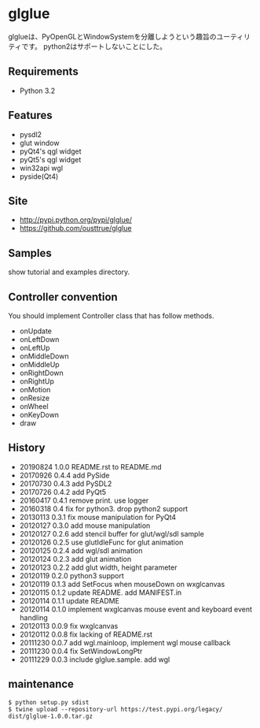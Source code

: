 # glglue

glglueは、PyOpenGLとWindowSystemを分離しようという趣旨のユーティリティです。
python2はサポートしないことにした。

## Requirements

* Python 3.2

## Features

* pysdl2
* glut window
* pyQt4's qgl widget
* pyQt5's qgl widget
* win32api wgl
* pyside(Qt4)

## Site

* http://pypi.python.org/pypi/glglue/
* https://github.com/ousttrue/glglue

## Samples

show tutorial and examples directory.

## Controller convention

You should implement Controller class that has follow methods.

* onUpdate
* onLeftDown
* onLeftUp
* onMiddleDown
* onMiddleUp
* onRightDown
* onRightUp
* onMotion
* onResize
* onWheel
* onKeyDown
* draw

## History

* 20190824 1.0.0 README.rst to README.md
* 20170926 0.4.4 add PySide
* 20170730 0.4.3 add PySDL2
* 20170726 0.4.2 add PyQt5
* 20160417 0.4.1 remove print. use logger
* 20160318 0.4 fix for python3. drop python2 support
* 20130113 0.3.1 fix mouse manipulation for PyQt4
* 20120127 0.3.0 add mouse manipulation
* 20120127 0.2.6 add stencil buffer for glut/wgl/sdl sample
* 20120126 0.2.5 use glutIdleFunc for glut animation
* 20120125 0.2.4 add wgl/sdl animation
* 20120124 0.2.3 add glut animation
* 20120123 0.2.2 add glut width, height parameter
* 20120119 0.2.0 python3 support
* 20120119 0.1.3 add SetFocus when mouseDown on wxglcanvas
* 20120115 0.1.2 update README. add MANIFEST.in
* 20120114 0.1.1 update README
* 20120114 0.1.0 implement wxglcanvas mouse event and keyboard event handling
* 20120113 0.0.9 fix wxglcanvas
* 20120112 0.0.8 fix lacking of README.rst
* 20111230 0.0.7 add wgl.mainloop, implement wgl mouse callback
* 20111230 0.0.4 fix SetWindowLongPtr
* 20111229 0.0.3 include glglue.sample. add wgl

## maintenance

```
$ python setup.py sdist
$ twine upload --repository-url https://test.pypi.org/legacy/ dist/glglue-1.0.0.tar.gz
```
